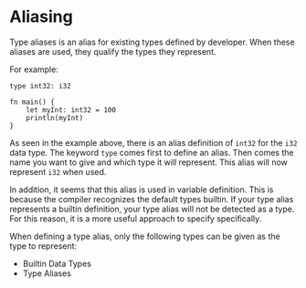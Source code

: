 # Aliasing
Type aliases is an alias for existing types defined by developer. When these aliases are used, they qualify the types they represent.

For example:
```jule
type int32: i32

fn main() {
    let myInt: int32 = 100
    println(myInt)
}
```
As seen in the example above, there is an alias definition of `int32` for the `i32` data type. The keyword `type` comes first to define an alias. Then comes the name you want to give and which type it will represent. This alias will now represent `i32` when used.

In addition, it seems that this alias is used in variable definition. This is because the compiler recognizes the default types builtin. If your type alias represents a builtin definition, your type alias will not be detected as a type. For this reason, it is a more useful approach to specify specifically.

When defining a type alias, only the following types can be given as the type to represent:
- Builtin Data Types
- Type Aliases
